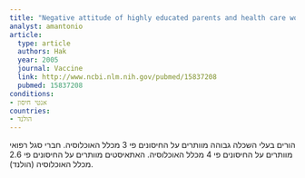 ```yaml
---
title: "Negative attitude of highly educated parents and health care workers towards future vaccinations in the Dutch childhood vaccination program"
analyst: amantonio
article:
  type: article
  authors: Hak
  year: 2005
  journal: Vaccine
  link: http://www.ncbi.nlm.nih.gov/pubmed/15837208
  pubmed: 15837208
conditions:
- אנטי חיסון
countries:
- הולנד
---
```


הורים בעלי השכלה גבוהה מוותרים על החיסונים פי 3 מכלל האוכלוסיה.
חברי סגל רפואי מוותרים על החיסונים פי 4 מכלל האוכלוסיה.
האתאיסטים מוותרים על החיסונים פי 2.6 מכלל האוכלוסיה (הולנד).
